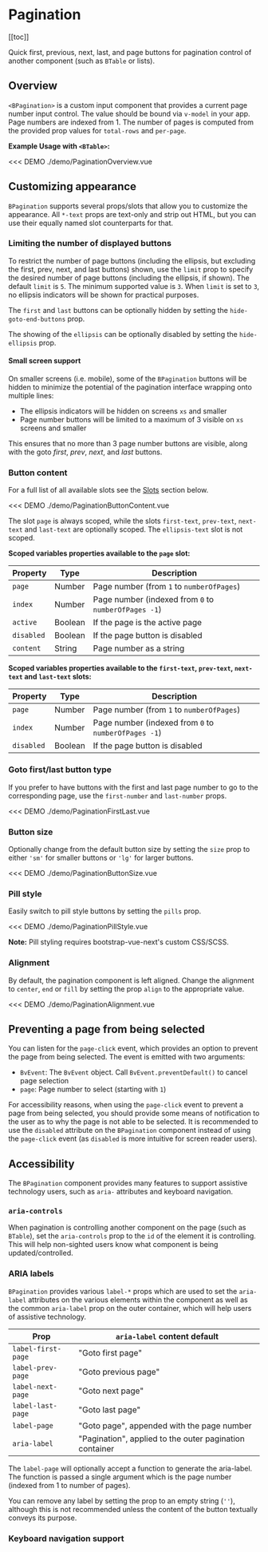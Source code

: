 # Pagination

<ComponentSidebar>

[[toc]]

</ComponentSidebar>

<div class="lead mb-5">

Quick first, previous, next, last, and page buttons for pagination control of another component
(such as `BTable` or lists).

</div>

## Overview

`<BPagination>` is a custom input component that provides a current page number input control. The
value should be bound via `v-model` in your app. Page numbers are indexed from 1. The number of
pages is computed from the provided prop values for `total-rows` and `per-page`.

**Example Usage with `<BTable>`:**

<<< DEMO ./demo/PaginationOverview.vue

## Customizing appearance

`BPagination` supports several props/slots that allow you to customize the appearance. All
`*-text` props are text-only and strip out HTML, but you can use their equally named slot
counterparts for that.

### Limiting the number of displayed buttons

To restrict the number of page buttons (including the ellipsis, but excluding the first, prev, next,
and last buttons) shown, use the `limit` prop to specify the desired number of page buttons
(including the ellipsis, if shown). The default `limit` is `5`. The minimum supported value is `3`.
When `limit` is set to `3`, no ellipsis indicators will be shown for practical purposes.

The `first` and `last` buttons can be optionally hidden by setting the `hide-goto-end-buttons` prop.

The showing of the `ellipsis` can be optionally disabled by setting the `hide-ellipsis` prop.

#### Small screen support

On smaller screens (i.e. mobile), some of the `BPagination` buttons will be hidden to minimize
the potential of the pagination interface wrapping onto multiple lines:

- The ellipsis indicators will be hidden on screens `xs` and smaller
- Page number buttons will be limited to a maximum of 3 visible on `xs` screens and smaller

This ensures that no more than 3 page number buttons are visible, along with the goto _first_,
_prev_, _next_, and _last_ buttons.

### Button content

For a full list of all available slots see the [Slots](#comp-reference-bpagination-slots) section below.

<<< DEMO ./demo/PaginationButtonContent.vue

The slot `page` is always scoped, while the slots `first-text`, `prev-text`, `next-text` and
`last-text` are optionally scoped. The `ellipsis-text` slot is not scoped.

**Scoped variables properties available to the `page` slot:**

| Property   | Type    | Description                                          |
| ---------- | ------- | ---------------------------------------------------- |
| `page`     | Number  | Page number (from `1` to `numberOfPages`)            |
| `index`    | Number  | Page number (indexed from `0` to `numberOfPages -1`) |
| `active`   | Boolean | If the page is the active page                       |
| `disabled` | Boolean | If the page button is disabled                       |
| `content`  | String  | Page number as a string                              |

**Scoped variables properties available to the `first-text`, `prev-text`, `next-text` and
`last-text` slots:**

| Property   | Type    | Description                                          |
| ---------- | ------- | ---------------------------------------------------- |
| `page`     | Number  | Page number (from `1` to `numberOfPages`)            |
| `index`    | Number  | Page number (indexed from `0` to `numberOfPages -1`) |
| `disabled` | Boolean | If the page button is disabled                       |

### Goto first/last button type

If you prefer to have buttons with the first and last page number to go to the corresponding page,
use the `first-number` and `last-number` props.

<<< DEMO ./demo/PaginationFirstLast.vue

### Button size

Optionally change from the default button size by setting the `size` prop to either `'sm'` for
smaller buttons or `'lg'` for larger buttons.

<<< DEMO ./demo/PaginationButtonSize.vue

### Pill style

Easily switch to pill style buttons by setting the `pills` prop.

<<< DEMO ./demo/PaginationPillStyle.vue

**Note:** Pill styling requires bootstrap-vue-next's custom CSS/SCSS.

### Alignment

By default, the pagination component is left aligned. Change the alignment to `center`, `end`
or `fill` by setting the prop `align` to the appropriate value.

<<< DEMO ./demo/PaginationAlignment.vue

## Preventing a page from being selected

You can listen for the `page-click` event, which provides an option to prevent the page from being
selected. The event is emitted with two arguments:

- `BvEvent`: The `BvEvent` object. Call `BvEvent.preventDefault()` to cancel page selection
- `page`: Page number to select (starting with `1`)

For accessibility reasons, when using the `page-click` event to prevent a page from being selected,
you should provide some means of notification to the user as to why the page is not able to be
selected. It is recommended to use the `disabled` attribute on the `BPagination` component
instead of using the `page-click` event (as `disabled` is more intuitive for screen reader users).

## Accessibility

The `BPagination` component provides many features to support assistive technology users, such as
`aria-` attributes and keyboard navigation.

### `aria-controls`

When pagination is controlling another component on the page (such as `BTable`), set the
`aria-controls` prop to the `id` of the element it is controlling. This will help non-sighted users
know what component is being updated/controlled.

### ARIA labels

`BPagination` provides various `label-*` props which are used to set the `aria-label`
attributes on the various elements within the component as well as the common `aria-label` prop
on the outer container, which will help users of assistive technology.

| Prop               | `aria-label` content default                            |
| ------------------ | ------------------------------------------------------- |
| `label-first-page` | "Goto first page"                                       |
| `label-prev-page`  | "Goto previous page"                                    |
| `label-next-page`  | "Goto next page"                                        |
| `label-last-page`  | "Goto last page"                                        |
| `label-page`       | "Goto page", appended with the page number              |
| `aria-label`       | "Pagination", applied to the outer pagination container |

The `label-page` will optionally accept a function to generate the aria-label. The function is
passed a single argument which is the page number (indexed from 1 to number of pages).

You can remove any label by setting the prop to an empty string (`''`), although this is not
recommended unless the content of the button textually conveys its purpose.

### Keyboard navigation support

<NotYetImplemented />

<ComponentReference :data="data" />

<script lang="ts">
import {data} from '../../data/components/pagination.data'

export default {
  setup() {
    return {data}
  }
}
</script>
